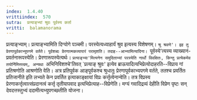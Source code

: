 ```yaml
---
index:  1.4.40
vrittiindex:  570
sutra:  प्रत्याङ्भ्यां श्रुवः पूर्वस्य कर्ता
vritti:  balamanorama 
---
```


प्रत्याङ्भ्याम्। प्रत्याङ्भ्यामिति दिग्योगे पञ्चमी। परस्येत्यध्याहार्यं श्रुव इत्यस्य विशेषणम्। `श्रु श्रवणे'। इह तु प्रेरणापूर्वकाभ्युपगमे वर्तते। पूर्वशब्दः प्रेरणात्मकव्यापारं परामृशति। तदाह--आभ्यामित्यादिना। `पूर्वस्ये'त्यस्य व्याख्यानं-प्रवर्तनारूपस्येति। प्रेरणारूपस्येत्यर्थः। `प्रत्याङ्भ्या'मित्यनेन समुदिताभ्यां परस्येति नार्थो विवक्षितः, किन्तु प्रत्येकमेव तयोर्निमित्तत्वम्, अन्यथा `अभिनिविशश्चे'तिवत् `प्रत्याङ् श्रुवः' इत्येव ब्राऊयादित्यभिप्रेत्योदाहरति--विप्राय गां प्रतिश्रणोति आश्रणोति वेति। अत्र प्रतिपूर्वक आङ्पूर्वकश्च श्रुधातुः प्रेरणापूर्वकाभ्यपगमे वर्तते, ततश्च प्रवर्तितः प्रतिजानीते इति लभ्यते केन प्रवर्तित इत्याकाङ्क्षायां विप्रः कर्त्तृत्वेनान्वेति। तत्र विप्रस्य प्रेरणाकर्त्तृत्वात्संप्रदानत्वं कर्त्तृ तृतीयापवाद इत्यभिप्रेत्याह--विप्रेणेति। मग्यं गवादिद्रव्यं देहीति विप्रेण पृष्टः सन् देवदत्तस्तुभ्यं ददामीत्यभ्युपगच्छतीति योजना। 

